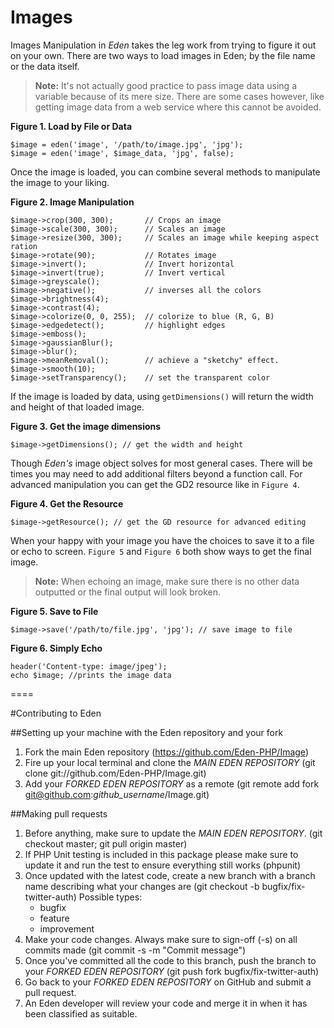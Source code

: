 # Images

Images Manipulation in *Eden* takes the leg work from trying to figure it out on your own. There are two ways to load images in Eden; by the file name or the data itself.

> **Note:** It's not actually good practice to pass image data using a variable because of its mere size. There are some cases however, like getting image data from a web service where this cannot be avoided.

**Figure 1. Load by File or Data**

	$image = eden('image', '/path/to/image.jpg', 'jpg');
	$image = eden('image', $image_data, 'jpg', false);

Once the image is loaded, you can combine several methods to manipulate the image to your liking.

**Figure 2. Image Manipulation**

	$image->crop(300, 300);       // Crops an image
	$image->scale(300, 300);      // Scales an image
	$image->resize(300, 300);     // Scales an image while keeping aspect ration
	$image->rotate(90);           // Rotates image
	$image->invert();             // Invert horizontal
	$image->invert(true);         // Invert vertical
	$image->greyscale();                 
	$image->negative();           // inverses all the colors
	$image->brightness(4);                   
	$image->contrast(4);                 
	$image->colorize(0, 0, 255);  // colorize to blue (R, G, B)
	$image->edgedetect();         // highlight edges
	$image->emboss();                        
	$image->gaussianBlur();
	$image->blur();
	$image->meanRemoval();        // achieve a "sketchy" effect.
	$image->smooth(10);
	$image->setTransparency();    // set the transparent color

If the image is loaded by data, using `getDimensions()` will return the width and height of that loaded image. 

**Figure 3. Get the image dimensions**

	$image->getDimensions(); // get the width and height

Though *Eden's* image object solves for most general cases. There will be times you may need to add additional filters beyond a function call. For advanced manipulation you can get the GD2 resource like in `Figure 4`.

**Figure 4. Get the Resource**

	$image->getResource(); // get the GD resource for advanced editing

When your happy with your image you have the choices to save it to a file or echo to screen. `Figure 5` and `Figure 6` both show ways to get the final image. 

> **Note:** When echoing an image, make sure there is no other data outputted or the final output will look broken.

**Figure 5. Save to File**

	$image->save('/path/to/file.jpg', 'jpg'); // save image to file

**Figure 6. Simply Echo**

	header('Content-type: image/jpeg');
	echo $image; //prints the image data

====

#Contributing to Eden

##Setting up your machine with the Eden repository and your fork

1. Fork the main Eden repository (https://github.com/Eden-PHP/Image)
2. Fire up your local terminal and clone the *MAIN EDEN REPOSITORY* (git clone git://github.com/Eden-PHP/Image.git)
3. Add your *FORKED EDEN REPOSITORY* as a remote (git remote add fork git@github.com:*github_username*/Image.git)

##Making pull requests

1. Before anything, make sure to update the *MAIN EDEN REPOSITORY*. (git checkout master; git pull origin master)
2. If PHP Unit testing is included in this package please make sure to update it and run the test to ensure everything still works (phpunit)
3. Once updated with the latest code, create a new branch with a branch name describing what your changes are (git checkout -b bugfix/fix-twitter-auth)
    Possible types:
    - bugfix
    - feature
    - improvement
4. Make your code changes. Always make sure to sign-off (-s) on all commits made (git commit -s -m "Commit message")
5. Once you've committed all the code to this branch, push the branch to your *FORKED EDEN REPOSITORY* (git push fork bugfix/fix-twitter-auth)
6. Go back to your *FORKED EDEN REPOSITORY* on GitHub and submit a pull request.
7. An Eden developer will review your code and merge it in when it has been classified as suitable.